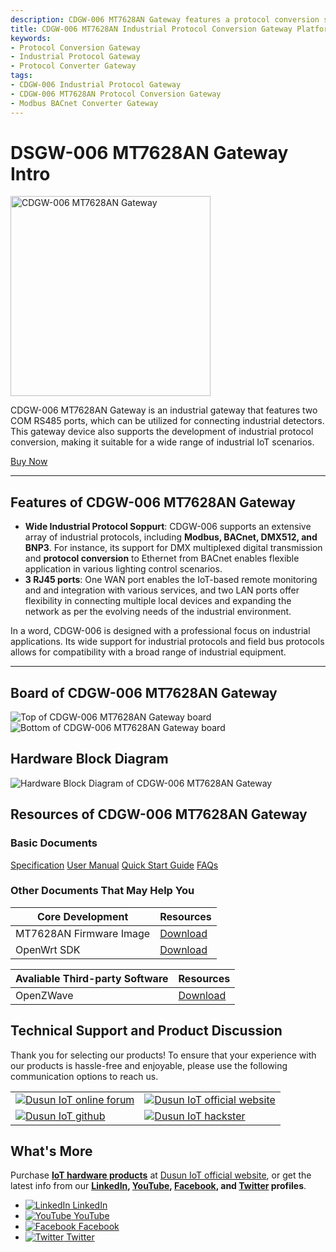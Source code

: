 ```yaml
---
description: CDGW-006 MT7628AN Gateway features a protocol conversion solution for industrial applications. It has two COM RS485 ports for connecting industrial detectors, and supports Modbus, BACnet, DMX512, and BNP3. One WAN port and two LAN ports provide flexibility and scalability for the industrial IoT deployment. 
title: CDGW-006 MT7628AN Industrial Protocol Conversion Gateway Platform
keywords:
- Protocol Conversion Gateway
- Industrial Protocol Gateway
- Protocol Converter Gateway
tags:
- CDGW-006 Industrial Protocol Gateway
- CDGW-006 MT7628AN Protocol Conversion Gateway
- Modbus BACnet Converter Gateway
---  
```




# DSGW-006 MT7628AN Gateway Intro  

<div style={{ display: 'flex', justifyContent: 'center' }}>
  <img src="https://www.dusuniot.com/wp-content/uploads/2023/05/dsgw-006-4.jpg.webp" alt="CDGW-006 MT7628AN Gateway" width="320" height="320" style={{ marginBottom: '20px' }} />
</div>

CDGW-006 MT7628AN Gateway is an industrial gateway that features two COM RS485 ports, which can be utilized for connecting industrial detectors. This gateway device also supports the development of industrial protocol conversion, making it suitable for a wide range of industrial IoT scenarios.  

<div style={{ display: 'flex', justifyContent: 'center' }}>
  <a href="https://www.dusuniot.com/product/cdgw-006-fieldbus-modbus-bacnet-gateway-converter/" style={{ display: 'inline-block', backgroundColor: '#F6940B', color: '#ffffff', padding: '10px 20px', textDecoration: 'none', borderRadius: '4px' }}>Buy Now</a>
</div>

***

## Features of CDGW-006 MT7628AN Gateway
- **Wide Industrial Protocol Soppurt**: CDGW-006 supports an extensive array of industrial protocols, including **Modbus, BACnet, DMX512, and BNP3**. For instance, its support for DMX multiplexed digital transmission and **protocol conversion** to Ethernet from BACnet enables flexible application in various lighting control scenarios.  
- **3 RJ45 ports**: One WAN port enables the IoT-based remote monitoring and and integration with various services, and two LAN ports offer flexibility in connecting multiple local devices and expanding the network as per the evolving needs of the industrial environment. 

In a word,  CDGW-006 is designed with a professional focus on industrial applications. Its wide support for industrial protocols and field bus protocols allows for compatibility with a broad range of industrial equipment.  

***  
## Board of CDGW-006 MT7628AN Gateway  

<div style={{ display: 'flex', justifyContent: 'center' }}>
  <img src="https://www.dusuniot.com/wp-content/uploads/2023/07/006_front-1.jpg.webp" alt="Top of CDGW-006 MT7628AN Gateway board" style={{ maxWidth: '50%', height: 'auto', marginRight: '10px' }} />
  <img src="https://www.dusuniot.com/wp-content/uploads/2023/07/006_reverse_side-1.jpg.webp" alt="Bottom of CDGW-006 MT7628AN Gateway board" style={{ maxWidth: '50%', height: 'auto', marginLeft: '10px' }} />
</div>

## Hardware Block Diagram  
![Hardware Block Diagram of CDGW-006 MT7628AN Gateway](https://www.dusuniot.com/wp-content/uploads/2022/08/CDGW-006-1-1-1024x466.png.webp)  

## Resources of CDGW-006 MT7628AN Gateway
### Basic Documents  

<div class="custom-links">
  <a href="https://wiki.dusuniot.com/iot-gateway-hardware/dwgw-006-mt7628an-getaway/specification">Specification</a>
  <a href="https://wiki.dusuniot.com/iot-gateway-hardware/dwgw-006-mt7628an-getaway/user-manual">User Manual</a>
  <a href="https://wiki.dusuniot.com/iot-gateway-hardware/dwgw-006-mt7628an-getaway/quick-start-guide">Quick Start Guide</a>
  <a href="https://wiki.dusuniot.com/iot-gateway-hardware/dwgw-006-mt7628an-getaway/faqs">FAQs</a> 
</div>
  
### Other Documents That May Help You  
| Core Development | Resources |
|-----|-----|
| MT7628AN Firmware Image | [Download](https://drive.google.com/file/d/1dLSopwigjziljO8uSQDLNATKPxtExZOT/view) |
| OpenWrt SDK | [Download](https://drive.google.com/file/d/1LynEDw9eQBEdiPqSS649ZQi0yHo2OK2V/view) |

| Avaliable Third-party Software | Resources |
|-----|-----|
| OpenZWave | [Download](https://drive.google.com/file/d/1qD8t4uYPQ3-wVSHexO_gPP2ym0ecmEgU/view) |

## Technical Support and Product Discussion

Thank you for selecting our products! To ensure that your experience with our products is hassle-free and enjoyable, please use the following communication options to reach us.  


<table>
  <tr>
    <td>
      <a href="https://community.dusuniot.com/"><img src="https://www.dusuniot.com/wp-content/uploads/2023/10/dusun-iot-online-forum.png" alt="Dusun IoT online forum" style={{ maxWidth: '100%', height: 'auto' }}/></a>
    </td>
    <td>
      <a href="https://www.dusuniot.com/"><img src="https://www.dusuniot.com/wp-content/uploads/2023/10/dusun-iot-official-website.png" alt="Dusun IoT official website" style={{ maxWidth: '100%', height: 'auto' }}/></a>
    </td>
  </tr>
  <tr>
    <td>
      <a href="https://github.com/dusun001/wiki"><img src="https://www.dusuniot.com/wp-content/uploads/2023/10/dusun-iot-github.png" alt="Dusun IoT github" style={{ maxWidth: '100%', height: 'auto' }}/></a>
    </td>
    <td>
      <a href="https://www.hackster.io/dusun-iot/"><img src="https://www.dusuniot.com/wp-content/uploads/2023/10/dusun-iot-hackster.png" alt="Dusun IoT hackster" style={{ maxWidth: '100%', height: 'auto' }}/></a>
    </td>
  </tr>
</table>

## What's More
Purchase **[IoT hardware products](https://www.dusuniot.com/shop/)** at [Dusun IoT official website](https://www.dusuniot.com/), or get the latest info from our **[LinkedIn](https://www.linkedin.com/company/dusun-electron-ltd/), [YouTube](https://www.youtube.com/channel/UCyb4PpqVgvKgC9KpkByZaaQ), [Facebook](https://www.facebook.com/DUSUN-IoT-101398069457701), and [Twitter](https://twitter.com/Dusunelectron) profiles**. 

<ul class="social-media-list">
  <li class="social-media-list-item">
    <a href="https://www.linkedin.com/company/dusun-electron-ltd/">
      <img src="https://www.dusuniot.com/wp-content/uploads/2023/10/dusun-iot-linkedin.png" alt="LinkedIn"/>
      LinkedIn
    </a>
  </li>
  <li class="social-media-list-item">
    <a href="https://www.youtube.com/channel/UCyb4PpqVgvKgC9KpkByZaaQ">
      <img src="https://www.dusuniot.com/wp-content/uploads/2023/10/dusun-iot-youtube.png" alt="YouTube"/>
      YouTube
    </a>
  </li>
  <li class="social-media-list-item">
    <a href="https://www.facebook.com/DUSUN-IoT-101398069457701">
      <img src="https://www.dusuniot.com/wp-content/uploads/2023/10/dusun-iot-facebook.png" alt="Facebook"/>
      Facebook
    </a>
  </li>
  <li class="social-media-list-item">
    <a href="https://twitter.com/Dusunelectron">
      <img src="https://www.dusuniot.com/wp-content/uploads/2023/10/dusun-iot-twitter.png" alt="Twitter"/>
      Twitter
    </a>
  </li>
</ul>
